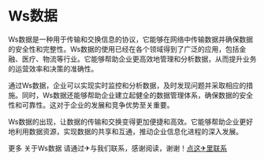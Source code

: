 # Ws数据

Ws数据是一种用于传输和交换信息的协议，它能够在网络中传输数据并确保数据的安全性和完整性。Ws数据的使用已经在各个领域得到了广泛的应用，包括金融、医疗、物流等行业。它能够帮助企业更高效地管理和分析数据，从而提升业务的运营效率和决策的准确性。

通过Ws数据，企业可以实现实时监控和分析数据，及时发现问题并采取相应的措施。同时，Ws数据还能够帮助企业建立起健全的数据管理体系，确保数据的安全性和可靠性。这对于企业的发展和竞争优势至关重要。

Ws数据的出现，让数据的传输和交换变得更加便捷和高效。它能够帮助企业更好地利用数据资源，实现数据的共享和互通，推动企业信息化进程的深入发展。

更多 关于Ws数据 请通过✈与我们联系，感谢阅读，谢谢！[点这✈里联系](https://sms.k02.cc)